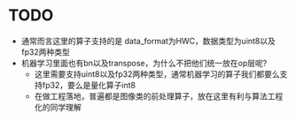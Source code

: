 # TODO
+ 通常而言这里的算子支持的是 data_format为HWC，数据类型为uint8以及fp32两种类型 
+ 机器学习里面也有bn以及transpose，为什么不把他们统一放在op层呢?
  + 这里需要支持uint8以及fp32两种类型，通常机器学习的算子我们都要么支持fp32，要么是量化算子int8
  + 在做工程落地，普遍都是图像类的前处理算子，放在这里有利与算法工程化的同学理解